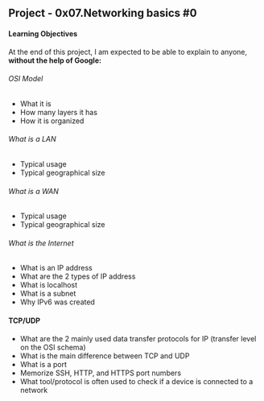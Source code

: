 ## Project - 0x07.Networking basics #0

#### Learning Objectives
At the end of this project, I am expected to be able to explain to anyone, **without the help of Google:**

###### OSI Model
- What it is
- How many layers it has
- How it is organized

###### What is a LAN
- Typical usage
- Typical geographical size

###### What is a WAN
- Typical usage
- Typical geographical size

###### What is the Internet
- What is an IP address
- What are the 2 types of IP address
- What is localhost
- What is a subnet
- Why IPv6 was created

#### TCP/UDP
- What are the 2 mainly used data transfer protocols for IP (transfer level on the OSI schema)
- What is the main difference between TCP and UDP
- What is a port
- Memorize SSH, HTTP, and HTTPS port numbers
- What tool/protocol is often used to check if a device is connected to a network
